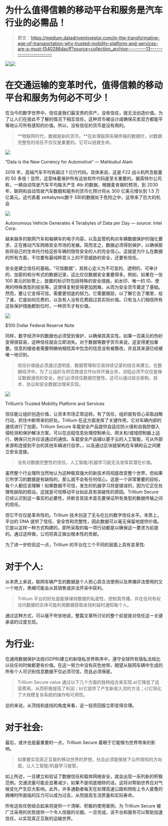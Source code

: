 # 为什么值得信赖的移动平台和服务是汽车行业的必需品！

> 原文：<https://medium.datadriveninvestor.com/in-the-transformative-age-of-transportation-why-trusted-mobility-platform-and-services-are-a-must-f540286dacff?source=collection_archive---------13----------------------->

[![](img/0d34122e25297f1c17c97cf0d0406261.png)](http://www.track.datadriveninvestor.com/181206BYellow)![](img/24183852a5668329865f97550079d1be.png)

# 在交通运输的变革时代，值得信赖的移动平台和服务为何必不可少！

在当今的数字世界中，信任是我们最宝贵的资产。没有信任，就无法创造价值。为了让人们在彼此不了解的情况下相互信任，这种货币被设计成确保买卖双方都能平等地认可所有感知的价值。所以，没有信任的货币是没有用的。

> **物联网时代，数据是新的货币。**在处理联网车辆传输的数据时，对数据完整性的信任不仅仅是重要的。它可以拯救生命。

![](img/d503884a1b90be5362fd8dbcf46a99c4.png)

“Data is the New Currency for Automotive” — Mahbubul Alam

2018 年，高端汽车平均有超过 1 亿行代码。具体来说，这是 F22 战斗机所含能量的 50 多倍！显然，这意味着保护所有这些软件代码是至关重要的。据英特尔公司称，一辆自动驾驶汽车平均每天产生 4tb 的数据。根据麦肯锡的预测，到 2030 年，联网和自动驾驶汽车数据和服务的货币化预计将从 300 亿美元增长到 1.5 万亿美元。这代表着 zettabytes(数千 EB)的数据处于危险之中，这带来了巨大的机会

![](img/181adcbee00765c0aeb912e83100d5b7.png)

Autonomous Vehicle Generates 4 Terabytes of Data per Day — source: Intel Corp.

越来越多的联网汽车和每辆车的电子内容，以及监管机构对车辆数据保护的强化要求，正在推动汽车网络安全市场的发展。简而言之，数据必须得到保护，以确保那些将自己的生命托付给这些车辆的隐性安全的人的完全信心。这就是为什么在数据的所有方面，不仅要有最纯粹意义上的不受威胁的安全，还要有信任。

安全是建立信任的基础。“可信数据”，其核心定义为不可变的、透明的、可审计的、加密的和分布式的数据记录，这比仅仅数据安全重要得多。例如，如果在一张 100 美元的钞票上，放置的标识符包括特殊的安全措施，如水印、唯一的 ID、使用的特殊类型的纸张等。这使得复制变得更加困难，从而为安全货币奠定了基础。然而，要让它变得可信，需要更彻底的努力。它需要跟踪，以了解它去了哪里，给了谁，它是如何花费的，以及有人没有花费超过其实际价值。只有当人们相信所有这些保护措施都到位时，一种货币才有价值。

![](img/5e82e75ec22de3132dcdfd10d7b456b6.png)

$100 Dollar Federal Reserve Note

同样，数字经济中的数据也必须受到保护，以确保其真实性。如果一百美元的伪钞变得很容易，这种信任就会立即消失。对于数据等数字货币来说，这变得更加重要。信息的接收者需要明确地相信其中包含的信息没有被篡改，并且其来源已经被唯一地识别。

> 信任价值链必须通过透明度、数据管理和交易持续记录的结合来建立。在数据经济中，为了让组织与供应商或合作伙伴开展业务，流程必须不仅仅是保证数据通信的安全。他们必须信任数据完整性，这可以通过结合架构、技术、协议和安全数据治理来实现。

![](img/3d21cecb253e54045869ccfa29cf2c3a.png)

Trillium’s Trusted Mobility Platform and Services

信任能让组织创造价值，让资本市场正常运转。有了信任，组织就有信心采取战略行动，抓住中断带来的好处。Trillium 在这方面发挥了关键作用，它对车辆内部的通信进行了加密。Trillium Secure 车载安全产品提供自适应防火墙和自我防御入侵检测和保护解决方案，可以在远程信息处理控制单元、网关和/或域控制器上运行，确保只允许应该通过的通信。车载安全产品辅以基于云的人工智能，可从外部来源和连接到平台的其他车辆进行自学。，以及通过区块链架构在车辆和云之间建立安全连接。

> 没有对数据完整性的信任，人工智能/机器学习就无法发挥其潜在价值。

虽然整个行业理所当然地认为这种极其强大的新技术将彻底改变整个世界，但如果它所学习的数据是有缺陷的，那么就不会有任何信心。这是一个非常重要的目标，每个人都应该理解！如果数据不可信，发生的机器学习将是错误的，因为它正在处理有缺陷的假设。这就是可信移动平台如此具有突破性的原因。Trillium Secure 已经认识到这一事实的必要性，并断言其技术首先要保证所有类型的数据传输之间的信任。

但它不仅仅是革命性的。Trillium 技术创造了无与伦比的数字信任水平。本质上，平台的 DNA 提供了信任、安全性和完整性，因此数据可以毫无保留地提供价值。它是以这样一种方式构建的，即所采取的每一项行动都是以确保这一要求为前提的。通过这样做，公司将真正做出根本性的贡献。

为了进一步检验这一点，Trillium 的平台在三个不同的层面上具有变革性:

# **对于个人:**

从本质上来说，联网车辆产生的数据是个人担心其合法使用以及黑帽非法使用的又一个地方，黑帽可能会从其销售或非法开采中获利。

> Trillium 平台的好处是能够保持数据的私密性，控制其传播，并在任何有权访问数据的实体可能利用数据获取金钱利益时通知每个人。

通过这种方式，可以毫不夸张地说，整篇文章所讨论的整个前提是对信任这一关键承诺的过度兑现。

# **为行业:**

在通用数据保护法规(GDPR)建立的新隐私世界秩序中，遵守全球所有隐私法规比以往任何时候都更有价值。在这一努力中没有灰色地带，期望从联网车辆中生成的所有个人可识别信息数据不仅必须可信，而且必须保密。

> Trillium Secure value 通过以下几个方面的独特组合来实现:a)它降低了运营费用，从而积极提高了利润；b)它提供了产生新收入流的方法；c)它简化了大规模复杂系统的操作和可用性。

总的来说，从顶线和底线的角度来看，这一投资回报立即变得合理。

# **对于社会:**

最后，或许也是最重要的一点，Trillium Secure 着眼于它能够为世界带来的影响。

> 如果要实现真正互联的移动世界的梦想，社会必须能够放下众所周知的方向盘，让人工智能/机器学习接管。

如上所述，一旦建立和验证了数据信任和载体网络安全，就会出现一系列新的积极范例。交通流量可能会显著减少，如果不是彻底根除的话，这将对帮助世界应对气候变化产生巨大影响。此外，许多通勤者每天在处理高速公路和侧街上令人疲惫的拥堵时所面临的压力可以成为过去，从而提高生活质量和实际寿命。

所有这些优势结合起来将提供一个清晰、积极的使用案例，为 Trillium Secure 被广泛采用的优势提供一个令人信服的论据。一旦完成，该平台和服务可以帮助加速信任，以实现真正互联的运输世界。
